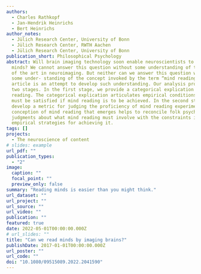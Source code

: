 ```yaml
---
authors:
  - Charles Rathkopf
  - Jan-Hendrik Heinrichs
  - Bert Heinrichs
author_notes:
  - Jülich Research Center, University of Bonn
  - Jülich Research Center, RWTH Aachen
  - Jülich Research Center, University of Bonn
publication_short: Philosophical Psychology
abstract: Will brain imaging technology soon enable neuroscientists to read
  minds? We cannot answer this question without some understanding of the state
  of the art in neuroimaging. But neither can we answer this question without
  some under- standing of the concept invoked by the term “mind reading.” This
  article is an attempt to develop such understanding. Our analysis proceeds in
  two stages. In the first stage, we provide a categorical explication of mind
  reading. The categorical explication articulates empirical conditions that
  must be satisfied if mind reading is to be achieved. In the second stage, we
  develop a metric for judging the proficiency of mind reading experiments. The
  conception of mind reading that emerges helps to reconcile folk psychological
  judgments about what mind reading must involve with the constraints imposed by
  empirical strategies for achieving it.
tags: []
projects:
  - The neuroscience of content
# slides: example
url_pdf: ""
publication_types:
  - "2"
image:
  caption: ""
  focal_point: ""
  preview_only: false
summary: "Reading minds is easier than you might think."
url_dataset: ""
url_project: ""
url_source: ""
url_video: ""
publication: ""
featured: true
date: 2022-05-01T00:00:00.000Z
# url_slides: ""
title: "Can we read minds by imaging brains?"
publishDate: 2017-01-01T00:00:00.000Z
url_poster: ""
url_code: ""
doi: "10.1080/09515089.2022.2041590"
---
```

